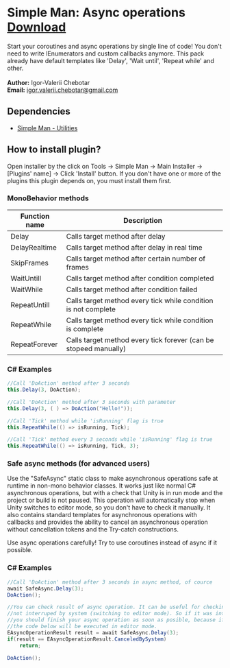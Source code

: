 # Simple Man: Async operations  [Download](https://github.com/IgorChebotar/Utilities/releases)
Start your coroutines and async operations by single line of code! You don't need to write IEnumerators and custom callbacks anymore. This pack already have 
default templates like 'Delay', 'Wait until', 'Repeat while' and other.
<br>
<br>
**Author:** Igor-Valerii Chebotar 
<br>
**Email:**  igor.valerii.chebotar@gmail.com

## Dependencies
* [Simple Man - Utilities](https://github.com/IgorChebotar/Utilities)

## How to install plugin?
Open installer by the click on Tools -> Simple Man -> Main Installer -> [Plugins' name] -> Click 'Install' button. If you don't have one or more of the plugins this plugin depends on, you must install them first.


### MonoBehavior methods
| Function name | Description                    |
| ------------- | ------------------------------ |
| Delay | Calls target method after delay |
| DelayRealtime | Calls target method after delay in real time |
| SkipFrames | Calls target method  after certain number of frames |
| WaitUntill | Calls target method after condition completed |
| WaitWhile | Calls target method after condition failed |
| RepeatUntill | Calls target method every tick while condition is not complete |
| RepeatWhile| Calls target method every tick while condition is complete |
| RepeatForever | Calls target method every tick forever (can be stopeed manually) |

### C# Examples
```C# 
//Call 'DoAction' method after 3 seconds
this.Delay(3, DoAction);
```

```C# 
//Call 'DoAction' method after 3 seconds with parameter
this.Delay(3, ( ) => DoAction("Hello!"));
```

```C# 
//Call 'Tick' method while 'isRunning' flag is true
this.RepeatWhile(() => isRunning, Tick);
```

```C# 
//Call 'Tick' method every 3 seconds while 'isRunning' flag is true
this.RepeatWhile(() => isRunning, Tick, 3);
```

### Safe async methods (for advanced users)
Use the "SafeAsync" static class to make asynchronous operations safe at runtime in non-mono behavior classes. It works just like normal C# asynchronous operations, but with a check that Unity is in run mode and the project or build is not paused. This operation will automatically stop when Unity switches to editor mode, so you don't have to check it manually.
It also contains standard templates for asynchronous operations with callbacks and provides the ability to cancel an asynchronous operation without cancellation tokens and the Try-catch constructions.

Use async operations carefully! Try to use coroutines instead of async if it possible.

### C# Examples
```C# 
//Call 'DoAction' method after 3 seconds in async method, of cource
await SafeAsync.Delay(3);
DoAction();
```

```C# 
//You can check result of async operation. It can be useful for checking that is 
//not interruped by system (switching to editor mode). So if it was interrupted by system, 
//you should finish your async operation as soon as posible, because if you ignore this rule, 
//the code below will be executed in editor mode. 
EAsyncOperationResult result = await SafeAsync.Delay(3);
if(result == EAsyncOperationResult.CanceledBySystem)
	return;
    
DoAction();
```

